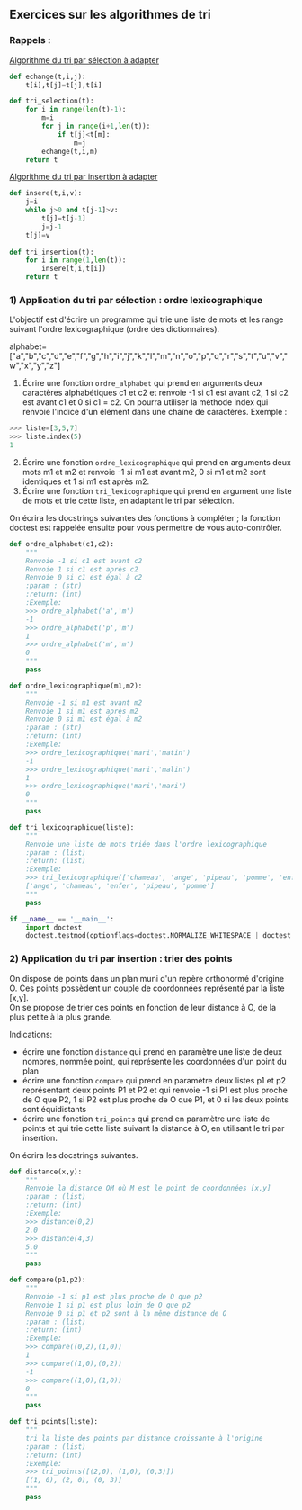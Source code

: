 ## Exercices sur les algorithmes de tri
### Rappels :

<u>Algorithme du tri par sélection à adapter</u>

```python
def echange(t,i,j):
    t[i],t[j]=t[j],t[i]

def tri_selection(t):
    for i in range(len(t)-1):
        m=i
        for j in range(i+1,len(t)):
            if t[j]<t[m]:
                m=j
        echange(t,i,m)
    return t
```

<u>Algorithme du tri par insertion à adapter</u>

```python
def insere(t,i,v):
    j=i
    while j>0 and t[j-1]>v:
        t[j]=t[j-1]
        j=j-1
    t[j]=v
    
def tri_insertion(t):
    for i in range(1,len(t)):
        insere(t,i,t[i])
    return t
```

### 1) Application du tri par sélection : ordre lexicographique

L'objectif est d'écrire un programme qui trie une liste de mots et les range suivant l'ordre lexicographique (ordre des dictionnaires).

alphabet=["a","b","c","d","e","f","g","h","i","j","k","l","m","n","o","p","q","r","s","t","u","v","w","x","y","z"]


1. Écrire une fonction `ordre_alphabet` qui prend en arguments deux caractères alphabétiques c1 et c2 et renvoie -1 si c1 est avant c2, 1 si c2 est avant c1 et 0 si c1 = c2.
On pourra utiliser la méthode index qui renvoie l'indice d'un élément dans une chaîne de caractères. Exemple :
```python
>>> liste=[3,5,7]
>>> liste.index(5)
1
```
2. Écrire une fonction `ordre_lexicographique` qui prend en arguments deux mots m1 et m2 et renvoie -1 si m1 est avant m2, 0 si m1 et m2 sont identiques et 1 si m1 est après m2.
3. Écrire une fonction `tri_lexicographique` qui prend en argument une liste de mots et trie cette liste, en adaptant le tri par sélection.


On écrira les docstrings suivantes des fonctions à compléter ; la fonction doctest est rappelée ensuite pour vous permettre de vous auto-contrôler.

```python
def ordre_alphabet(c1,c2):
    """
    Renvoie -1 si c1 est avant c2
    Renvoie 1 si c1 est après c2
    Renvoie 0 si c1 est égal à c2
    :param : (str)
    :return: (int) 
    :Exemple:
    >>> ordre_alphabet('a','m')
    -1
    >>> ordre_alphabet('p','m')
    1
    >>> ordre_alphabet('m','m')
    0
    """
    pass
```
```python
def ordre_lexicographique(m1,m2):
    """
    Renvoie -1 si m1 est avant m2
    Renvoie 1 si m1 est après m2
    Renvoie 0 si m1 est égal à m2
    :param : (str)
    :return: (int) 
    :Exemple:
    >>> ordre_lexicographique('mari','matin')
    -1
    >>> ordre_lexicographique('mari','malin')
    1
    >>> ordre_lexicographique('mari','mari')
    0
    """
    pass
```
```python
def tri_lexicographique(liste):
    """
    Renvoie une liste de mots triée dans l'ordre lexicographique
    :param : (list)
    :return: (list) 
    :Exemple:
    >>> tri_lexicographique(['chameau', 'ange', 'pipeau', 'pomme', 'enfer'])
    ['ange', 'chameau', 'enfer', 'pipeau', 'pomme']
    """
    pass
```
```python
if __name__ == '__main__':
    import doctest
    doctest.testmod(optionflags=doctest.NORMALIZE_WHITESPACE | doctest.ELLIPSIS, verbose=True)

```

### 2) Application du tri par insertion : trier des points

On dispose de points dans un plan muni d'un repère orthonormé d'origine O. Ces points possèdent un couple de coordonnées représenté par la liste [x,y].  
On se propose de trier ces points en fonction de leur distance à O, de la plus petite à la plus grande.

Indications: 

- écrire une fonction `distance` qui prend en paramètre une liste de deux nombres, nommée point, qui représente les coordonnées d'un point du plan
- écrire une fonction `compare` qui prend en paramètre deux listes p1 et p2 représentant deux points P1 et P2 et qui renvoie -1 si P1 est plus proche de O que P2, 1 si P2 est plus proche de O que P1, et 0 si les deux points sont équidistants
- écrire une fonction `tri_points` qui prend en paramètre une liste de points et qui trie cette liste suivant la distance à O, en utilisant le tri par insertion.

On écrira les docstrings suivantes.

```python
def distance(x,y):
    """
    Renvoie la distance OM où M est le point de coordonnées [x,y]
    :param : (list)
    :return: (int)
    :Exemple:
    >>> distance(0,2)
    2.0
    >>> distance(4,3)
    5.0
    """
    pass
```
```python
def compare(p1,p2):
    """
    Renvoie -1 si p1 est plus proche de O que p2
    Renvoie 1 si p1 est plus loin de O que p2
    Renvoie 0 si p1 et p2 sont à la même distance de O
    :param : (list)
    :return: (int)
    :Exemple:
    >>> compare((0,2),(1,0))
    1
    >>> compare((1,0),(0,2))
    -1
    >>> compare((1,0),(1,0))
    0
    """
    pass
```
```python
def tri_points(liste):
    """
    tri la liste des points par distance croissante à l'origine
    :param : (list)
    :return: (int)
    :Exemple:
    >>> tri_points([(2,0), (1,0), (0,3)])
    [(1, 0), (2, 0), (0, 3)]
    """
    pass
```


